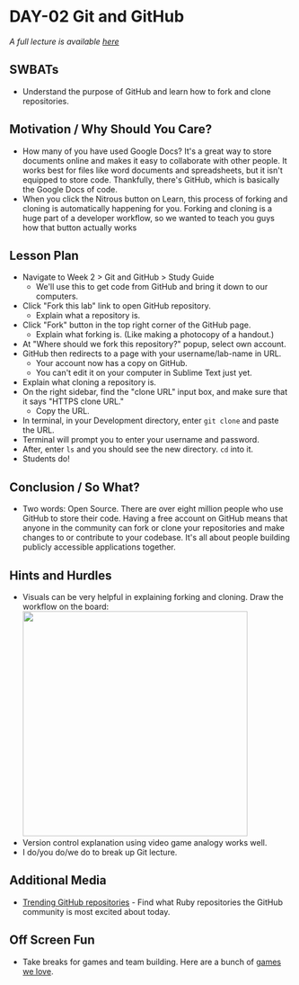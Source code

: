 # DAY-02 Git and GitHub 

_A full lecture is available [here](LECTURE.md)_

## SWBATs
+ Understand the purpose of GitHub and learn how to fork and clone repositories.

## Motivation / Why Should You Care?
+ How many of you have used Google Docs? It's a great way to store documents online and makes it easy to collaborate with other people. It works best for files like word documents and spreadsheets, but it isn't equipped to store code. Thankfully, there's GitHub, which is basically the Google Docs of code.
+ When you click the Nitrous button on Learn, this process of forking and cloning is automatically happening for you. Forking and cloning is a huge part of a developer workflow, so we wanted to teach you guys how that button actually works

## Lesson Plan
+ Navigate to Week 2 > Git and GitHub > Study Guide 
  + We'll use this to get code from GitHub and bring it down to our computers.
+ Click "Fork this lab" link to open GitHub repository.
  + Explain what a repository is.
+ Click "Fork" button in the top right corner of the GitHub page.
  + Explain what forking is. (Like making a photocopy of a handout.)
+ At "Where should we fork this repository?" popup, select own account.
+ GitHub then redirects to a page with your username/lab-name in URL. 
  + Your account now has a copy on GitHub.
  + You can't edit it on your computer in Sublime Text just yet.
+ Explain what cloning a repository is.
+ On the right sidebar, find the "clone URL" input box, and make sure that it says "HTTPS clone URL." 
  + Copy the URL.
+ In terminal, in your Development directory, enter `git clone` and paste the URL.
+ Terminal will prompt you to enter your username and password. 
+ After, enter `ls` and you should see the new directory. `cd` into it. 
+ Students do!

## Conclusion / So What?
+ Two words: Open Source. There are over eight million people who use GitHub to store their code. Having a free account on GitHub means that anyone in the community can fork or clone your repositories and make changes to or contribute to your codebase. It's all about people building publicly accessible applications together.

## Hints and Hurdles
+ Visuals can be very helpful in explaining forking and cloning. Draw the workflow on the board:
<br> <img src="https://after-school-assets.s3.amazonaws.com/GitHub_workflow.jpg" width="400px">
+ Version control explanation using video game analogy works well.
+ I do/you do/we do to break up Git lecture.
 
## Additional Media
+ [Trending GitHub repositories](https://GitHub.com/trending?l=ruby) - Find what Ruby repositories the GitHub community is most excited about today.

## Off Screen Fun
+ Take breaks for games and team building. Here are a bunch of [games we love](https://docs.google.com/a/flatironschool.com/document/d/1SWyV9LjCEnV89Zbly-Zfgoy7ZiofSWoo3QGfwvJDc64/).